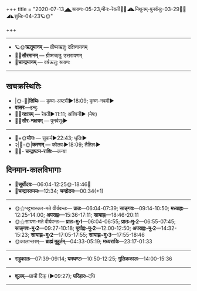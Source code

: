 +++
title = "2020-07-13◢◣श्रावणः-05-23,मीनः-रेवती🌛🌌◢◣मिथुनम्-पुनर्वसुः-03-29🌌🌞◢◣शुचिः-04-23🪐🌞"

+++
___________________
- 🪐🌞**ऋतुमानम्** — ग्रीष्मऋतुः दक्षिणायनम्
- 🌌🌞**सौरमानम्** — ग्रीष्मऋतुः उत्तरायणम्
- 🌛**चान्द्रमानम्** — वर्षऋतुः श्रावणः
___________________


## खचक्रस्थितिः
- |🌞-🌛|**तिथिः** — कृष्ण-अष्टमी►18:09; कृष्ण-नवमी►  
- **वासरः**—इन्दुः  
- 🌌🌛**नक्षत्रम्** — रेवती►11:11; अश्विनी► (मेषः)  
- 🌌🌞**सौर-नक्षत्रम्** — पुनर्वसुः►  
___________________
- 🌛+🌞**योगः** — सुकर्म►22:43; धृतिः►  
- २|🌛-🌞|**करणम्** — कौलवः►18:09; तैतिलः►  
- 🌌🌛- **चन्द्राष्टम-राशिः**—कन्या  


## दिनमान-कालविभागाः
- 🌅**सूर्योदयः**—06:04-12:25🌞️-18:46🌇  
- 🌛**चन्द्रास्तमयः**—12:34; **चन्द्रोदयः**—00:34(+1)  
___________________
- 🌞⚝भट्टभास्कर-मते वीर्यवन्तः— **प्रातः**—06:04-07:39; **साङ्गवः**—09:14-10:50; **मध्याह्नः**—12:25-14:00; **अपराह्णः**—15:36-17:11; **सायाह्नः**—18:46-20:11  
- 🌞⚝सायण-मते वीर्यवन्तः— **प्रातः-मु॰1**—06:04-06:55; **प्रातः-मु॰2**—06:55-07:45; **साङ्गवः-मु॰2**—09:27-10:18; **पूर्वाह्णः-मु॰2**—12:00-12:50; **अपराह्णः-मु॰2**—14:32-15:23; **सायाह्णः-मु॰2**—17:05-17:55; **सायाह्णः-मु॰3**—17:55-18:46  
- 🌞कालान्तरम्— **ब्राह्मं मुहूर्तम्**—04:33-05:19; **मध्यरात्रिः**—23:17-01:33  
___________________
- **राहुकालः**—07:39-09:14; **यमघण्टः**—10:50-12:25; **गुलिककालः**—14:00-15:36  
___________________
- **शूलम्**—प्राची दिक् (►09:27); **परिहारः**–दधि  
___________________
